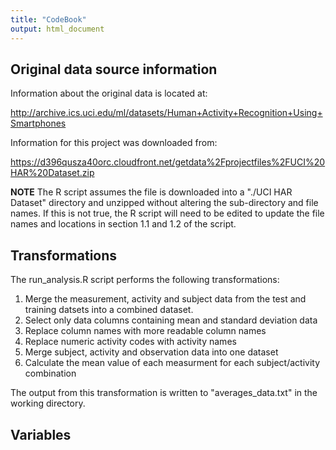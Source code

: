 ```yaml
---
title: "CodeBook"
output: html_document
---
```

## Original data source information
Information about the original data is located at:

http://archive.ics.uci.edu/ml/datasets/Human+Activity+Recognition+Using+Smartphones

Information for this project was downloaded from:

https://d396qusza40orc.cloudfront.net/getdata%2Fprojectfiles%2FUCI%20HAR%20Dataset.zip 

**NOTE** The R script assumes the file is downloaded into a "./UCI HAR Dataset" directory and unzipped without altering the sub-directory and file names.  If this is not true, the R script will need to be edited to update the file names and locations in section 1.1 and 1.2 of the script.

## Transformations
The run_analysis.R script performs the following transformations:

1. Merge the measurement, activity and subject data from the test and training datsets into a combined dataset.
2. Select only data columns containing mean and standard deviation data
3. Replace column names with more readable column names
4. Replace numeric activity codes with activity names
5. Merge subject, activity and observation data into one dataset
6. Calculate the mean value of each measurment for each subject/activity combination

The output from this transformation is written to "averages_data.txt" in the working directory.

## Variables

### Subject

Each subject is identifed by there unique integer subject ID.

### Activity

Each subject includes 1 to 5 activities.  Activities are character strings with one of the following values:

* WALKING
* WALKING_UPSTAIRS
* WALKING_DOWNSTAIRS
* SITTING
* STANDING
* LAYING

### Measurement Statistics

Each statistic is the mean value of the original observation data for each subject/activity pair.  Each variable is either the mean of means (i.e.,
variables with "Mean" near the end of their name) or the mean of standard deviations (i.e., variables with "StdDev" near the end of their name) for a subject/activity combiniation. All values are numeric.

* Time domain body acceleration mean along X, Y, and Z:
    + MeanTimeBodyAccMeanX
    + MeanTimeBodyAccMeanY
    + MeanTimeBodyAccMeanZ
* Time domain body acceleration standard deviation along X, Y, and Z:
    + MeanTimeBodyAccStdDevX
    + MeanTimeBodyAccStdDevY
    + MeanTimeBodyAccStdDevZ
* Time domain gravity acceleration mean along X, Y, and Z:
    + MeanTimeGravityAccMeanX
    + MeanTimeGravityAccMeanY
    + MeanTimeGravityAccMeanZ
* Time domain gravity acceleration standard deviation along X, Y, and Z:
    + MeanTimeGravityAccStdDevX
    + MeanTimeGravityAccStdDevY
    + MeanTimeGravityAccStdDevZ
* Time domain body jerk mean along X, Y, and Z:
    + MeanTimeBodyAccJerkMeanX
    + MeanTimeBodyAccJerkMeanY
    + MeanTimeBodyAccJerkMeanZ
* Time domain body jerk standard deviation along X, Y, and Z:
    + MeanTimeBodyAccJerkStdDevX
    + MeanTimeBodyAccJerkStdDevY
    + MeanTimeBodyAccJerkStdDevZ
* Time domain gyroscope mean along X, Y, and Z:
    + MeanTimeBodyGyroMeanX
    + MeanTimeBodyGyroMeanY
    + MeanTimeBodyGyroMeanZ
* Time domain gyroscope standard deviation along X, Y, and Z:
    + MeanTimeBodyGyroStdDevX
    + MeanTimeBodyGyroStdDevY
    + MeanTimeBodyGyroStdDevZ
* Time domain gyroscope jerk mean along X, Y, and Z:
    + MeanTimeBodyGyroJerkMeanX
    + MeanTimeBodyGyroJerkMeanY
    + MeanTimeBodyGyroJerkMeanZ
* Time domain gyroscope jerk standard deviation along X, Y, and Z:
    + MeanTimeBodyGyroJerkStdDevX
    + MeanTimeBodyGyroJerkStdDevY
    + MeanTimeBodyGyroJerkStdDevZ
* Time domain body acceleration magnitude mean:
    + MeanTimeBodyAccMagMean
* Time domain body acceleration magnitude standard deviation:
    + MeanTimeBodyAccMagStdDev
* Time domain gravity acceleration magnitude mean:
    + MeanTimeGravityAccMagMean
* Time domain gravity acceleration magnitude standard deviation:
    + MeanTimeGravityAccMagStdDev
* Time domain body jerk magnitude mean:
    + MeanTimeBodyAccJerkMagMean
* Time domain body jerk magnitude standard deviation:
    + MeanTimeBodyAccJerkMagStdDev
* Time domain gyroscope magnitude mean:
    + MeanTimeBodyGyroMagMean
* Time domain gyroscope magnitude standard deviation:
    + MeanTimeBodyGyroMagStdDev
* Time domain gyroscope jerk magnitude mean:
    + MeanTimeBodyGyroJerkMagMean
* Time domain gyroscope jerk magnitude standard deviation:
    + MeanTimeBodyGyroJerkMagStdDev
* Frequency domain body acceleration mean along X, Y, and Z:
    + MeanFrequencyBodyAccMeanX
    + MeanFrequencyBodyAccMeanY
    + MeanFrequencyBodyAccMeanZ
* Frequency domain body acceleration standard deviation along X, Y, and Z:
    + MeanFrequencyBodyAccStdDevX
    + MeanFrequencyBodyAccStdDevY
    + MeanFrequencyBodyAccStdDevZ
* Frequency domain body jerk mean along X, Y, and Z:
    + MeanFrequencyBodyAccJerkMeanX
    + MeanFrequencyBodyAccJerkMeanY
    + MeanFrequencyBodyAccJerkMeanZ
* Frequency domain body jerk standard deviation along X, Y, and Z:
    + MeanFrequencyBodyAccJerkStdDevX
    + MeanFrequencyBodyAccJerkStdDevY
    + MeanFrequencyBodyAccJerkStdDevZ
* Frequency domain gyroscope mean along X, Y, and Z:
    + MeanFrequencyBodyGyroMeanX
    + MeanFrequencyBodyGyroMeanY
    + MeanFrequencyBodyGyroMeanZ
* Frequency domain gyroscope standard deviation along X, Y, and Z:
    + MeanFrequencyBodyGyroStdDevX
    + MeanFrequencyBodyGyroStdDevY
    + MeanFrequencyBodyGyroStdDevZ
* Frequency domain body acceleration magnitude mean:
    + MeanFrequencyBodyAccMagMean
* Frequency domain body acceleration magnitude standard deviation:
    + MeanFrequencyBodyAccMagStdDev
* Frequency domain body jerk magnitude mean:
    + MeanFrequencyBodyAccJerkMagMean
* Frequency domain body jerk magnitude standard deviation:
    + MeanFrequencyBodyAccJerkMagStdDev
* Frequency domain gyroscope magnitude mean:
    + MeanFrequencyBodyGyroMagMean
* Frequency domain gyroscope magnitude standard deviation:
    + MeanFrequencyBodyGyroMagStdDev
* Frequency domain gyroscope jerk magnitude mean:
    + MeanFrequencyBodyGyroJerkMagMean
* Frequency domain gyroscope jerk magnitude standard deviation:
    + MeanFrequencyBodyGyroJerkMagStdDev
